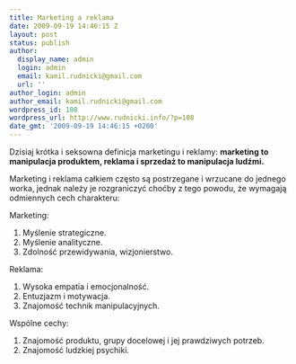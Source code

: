 ```yaml
---
title: Marketing a reklama
date: 2009-09-19 14:46:15 Z
layout: post
status: publish
author:
  display_name: admin
  login: admin
  email: kamil.rudnicki@gmail.com
  url: ''
author_login: admin
author_email: kamil.rudnicki@gmail.com
wordpress_id: 108
wordpress_url: http://www.rudnicki.info/?p=108
date_gmt: '2009-09-19 14:46:15 +0200'
---
```


<p>Dzisiaj krótka i seksowna definicja marketingu i reklamy: <strong>m</strong><strong>arketing to manipulacja produktem, reklama i sprzedaż to manipulacja ludźmi.</strong></p>
<p>Marketing i reklama całkiem często są postrzegane i wrzucane do jednego worka, jednak należy je rozgraniczyć choćby z tego powodu, że wymagają odmiennych cech charakteru:</p>
<p>Marketing:</p>
<ol>
<li>Myślenie strategiczne.</li>
<li>Myślenie analityczne.</li>
<li>Zdolność przewidywania, wizjonierstwo.</li>
</ol>
<p>Reklama:</p>
<ol>
<li>Wysoka empatia i emocjonalność.</li>
<li>Entuzjazm i motywacja.</li>
<li>Znajomość technik manipulacyjnych.</li>
</ol>
<p>Wspólne cechy:</p>
<ol>
<li>Znajomość produktu, grupy docelowej i jej prawdziwych potrzeb.</li>
<li>Znajomość ludzkiej psychiki.</li>
</ol>

